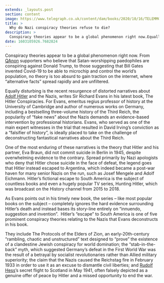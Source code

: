 ```yaml
--- 
extends: _layouts.post 
section: content 
image: https://www.telegraph.co.uk/content/dam/books/2020/10/16/TELEMMGLPICT000241542418_trans_NvBQzQNjv4BqcFJfpQTEFshSSZiIA8ptNByYFD3eUjKWqmCMWwtIWzY.jpeg?impolicy=logo-overlay 
title: > 
  Why do Nazi conspiracy theories refuse to die? 
description: > 
  Conspiracy theories appear to be a global phenomenon right now.Equally disturbing is the recent resurgence of distorted narratives about Adolf Hitler and the Nazis, writes Sir Richard Evans in his latest book, The Hitler Conspiracies.One of the most enduring of these narratives is the theory that Hitler and his partner, Eva Braun, did not commit suicide in Berlin in 1945, despite overwhelming evidence to the contrary.Hitler’s fictional escape to South America is the subject of countless books and even a hugely popular TV series, Hunting Hitler, which was broadcast on the History channel from 2015 to 2018.Hitler’s “escape” to South America is one of five prominent conspiracy theories relating to the Nazis that Evans deconstructs in his book. 
date: 1603105926.7682824 
--- 
```

<div><p>Conspiracy theories appear to be a global phenomenon right now. From <a href="https://www.telegraph.co.uk/technology/2020/10/07/darkest-corners-internet-qanon-reaches-white-house/">QAnon</a> supporters who believe that Satan-worshipping paedophiles are conspiring against Donald Trump, to those suggesting that Bill Gates invented Covid-19 to be able to microchip and control the world&#8217;s population, no theory is too absurd to gain traction on the internet, where &#8220;alternative facts&#8221; spread rapidly and are unfiltered.&#160;</p>
<p>Equally disturbing is the recent resurgence of distorted narratives about <a href="https://www.telegraph.co.uk/adolf-hitler/">Adolf Hitler</a> and the Nazis, writes Sir Richard Evans in his latest book, The Hitler Conspiracies. For Evans, emeritus regius professor of history at the University of Cambridge and author of numerous works on Germany, including a bestselling three-volume history of the Third Reich, the popularity of &#8220;fake news&#8221; about the Nazis demands an evidence-based intervention by professional historians. Evans, who served as one of the main expert witnesses in the trial that resulted in David Irving&#8217;s conviction as a &#8220;falsifier of history&#8221;, is ideally placed to take on the challenge of deconstructing fantastical narratives about the Third Reich.</p>
<p>One of the most enduring of these narratives is the theory that Hitler and his partner, Eva Braun, did not commit suicide in Berlin in&#160;1945, despite overwhelming evidence to the contrary. Spread primarily by Nazi apologists who deny that Hitler chose suicide in the face of defeat, the legend goes that Hitler instead escaped to Argentina, which indeed became a post-war haven for many senior Nazis on the run, such as Josef Mengele and Adolf Eichmann. Hitler&#8217;s fictional escape to South America is the subject of countless books and even a hugely popular TV series, Hunting Hitler, which was broadcast on the History channel from 2015 to 2018.</p>
<p>As Evans points out in his timely new book, the series &#8211; like most popular books on the subject &#8211; completely ignores the hard evidence surrounding Hitler&#8217;s death and instead bases its story-line entirely on &#8220;innuendo, suggestion and invention&#8221;.&#160; Hitler&#8217;s &#8220;escape&#8221; to South America is one of five prominent conspiracy theories relating to the Nazis that Evans deconstructs in his book.</p>
<p>They include The Protocols of the Elders of Zion, an early-20th-century &#8220;rambling, chaotic and unstructured&#8221; text designed to &#8220;prove&#8221; the existence of a clandestine Jewish conspiracy for world domination; the &#8220;stab-in-the-back&#8221; myth, which suggested Germany&#8217;s defeat in the First World War was the result of a betrayal by socialist revolutionaries rather than Allied military superiority; the claim that the Nazis caused the Reichstag fire in February 1933 in order to use it as an excuse to dismantle civil liberties; and <a href="https://www.telegraph.co.uk/news/2017/08/17/day-1987-rudolf-hess-hitlers-right-hand-man-sole-prisoner-spandau/">Rudolf Hess</a>&#8217;s secret flight to Scotland in May 1941, often falsely depicted as a genuine offer of peace by Hitler and a missed opportunity to end the war.&#160;</p>
</div>